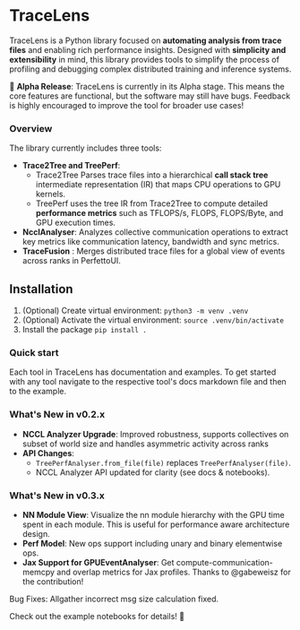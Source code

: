 # TraceLens
TraceLens is a Python library focused on **automating analysis from trace files** and enabling rich performance insights. Designed with **simplicity and extensibility** in mind, this library provides tools to simplify the process of profiling and debugging complex distributed training and inference systems.

🚨 **Alpha Release**: TraceLens is currently in its Alpha stage. This means the core features are functional, but the software may still have bugs. Feedback is highly encouraged to improve the tool for broader use cases!

### Overview

The library currently includes three tools:

- **Trace2Tree and TreePerf**: 
    - Trace2Tree Parses trace files into a hierarchical **call stack tree** intermediate representation (IR) that maps CPU operations to GPU kernels. 
    - TreePerf uses the tree IR from Trace2Tree to compute detailed **performance metrics** such as TFLOPS/s, FLOPS, FLOPS/Byte, and GPU execution times. 
- **NcclAnalyser**: Analyzes collective communication operations to extract key metrics like communication latency, bandwidth and sync metrics.
- **TraceFusion** : Merges distributed trace files for a global view of events across ranks in PerfettoUI. 

## Installation


1. (Optional) Create virtual environment: `python3 -m venv .venv`
2. (Optional) Activate the virtual environment: `source .venv/bin/activate`
3. Install the package `pip install .`


### Quick start
Each tool in TraceLens has documentation and examples. To get started with any tool navigate to the respective tool's docs markdown file and then to the example. 

### What's New in v0.2.x
- **NCCL Analyzer Upgrade**: Improved robustness, supports collectives on subset of world size and handles asymmetric activity across ranks
- **API Changes**:  
  - `TreePerfAnalyser.from_file(file)` replaces `TreePerfAnalyser(file)`.  
  - NCCL Analyzer API updated for clarity (see docs & notebooks).  

### What's New in v0.3.x
- **NN Module View**: Visualize the nn module hierarchy with the GPU time spent in each module. This is useful for performance aware architecture design.
- **Perf Model**: New ops support including unary and binary elementwise ops.
- **Jax Support for GPUEventAnalyser**: Get compute-communication-memcpy and overlap metrics for Jax profiles. Thanks to @gabeweisz for the contribution!

Bug Fixes: Allgather incorrect msg size calculation fixed.

Check out the example notebooks for details! 🚀  

